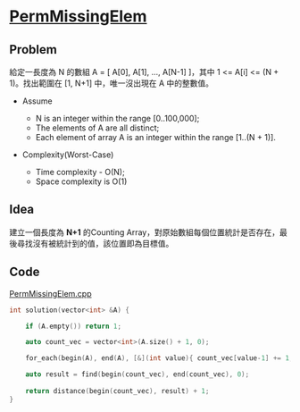 # [PermMissingElem](https://codility.com/programmers/lessons/3-time_complexity/perm_missing_elem/)

## Problem

給定一長度為 N 的數組 A = [ A[0], A[1], ..., A[N-1] ]，其中 1 <= A[i] <= (N + 1)。找出範圍在 [1, N+1] 中，唯一沒出現在 A 中的整數值。

- Assume
  - N is an integer within the range [0..100,000];
  - The elements of A are all distinct;
  - Each element of array A is an integer within the range [1..(N + 1)].

- Complexity(Worst-Case)
  - Time complexity - O(N);
  - Space complexity is O(1)

## Idea

建立一個長度為 **N+1** 的Counting Array，對原始數組每個位置統計是否存在，最後尋找沒有被統計到的值，該位置即為目標值。

## Code

[PermMissingElem.cpp](PermMissingElem.cpp)

```cpp
int solution(vector<int> &A) {

    if (A.empty()) return 1;

    auto count_vec = vector<int>(A.size() + 1, 0);

    for_each(begin(A), end(A), [&](int value){ count_vec[value-1] += 1; });

    auto result = find(begin(count_vec), end(count_vec), 0);
    
    return distance(begin(count_vec), result) + 1;
}
```